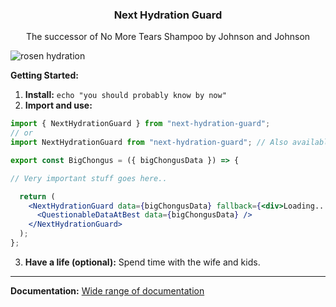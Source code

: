 <h3 align="center">
  Next Hydration Guard
</h3>
<p align="center">
  The successor of No More Tears Shampoo by Johnson and Johnson
</p>

![rosen hydration](https://github.com/dexxiez/next-hydration-guard/assets/72058466/836f1cf8-126e-4ee3-819c-62b72f387122)

**Getting Started:**

1. **Install:** `echo "you should probably know by now"`
2. **Import and use:**

```jsx
import { NextHydrationGuard } from "next-hydration-guard";
// or
import NextHydrationGuard from "next-hydration-guard"; // Also available if you want instead

export const BigChongus = ({ bigChongusData }) => {

// Very important stuff goes here..

  return (
    <NextHydrationGuard data={bigChongusData} fallback={<div>Loading...</div>}>
      <QuestionableDataAtBest data={bigChongusData} />
    </NextHydrationGuard>
  );
};
```

3. **Have a life (optional):** Spend time with the wife and kids.

---

**Documentation:**  [Wide range of documentation](https://www.google.com)
